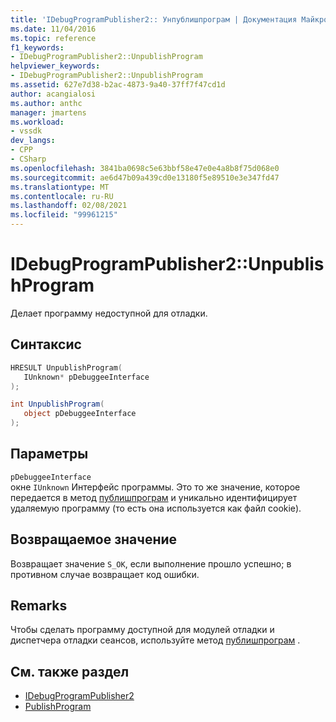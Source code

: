 ```yaml
---
title: 'IDebugProgramPublisher2:: Унпублишпрограм | Документация Майкрософт'
ms.date: 11/04/2016
ms.topic: reference
f1_keywords:
- IDebugProgramPublisher2::UnpublishProgram
helpviewer_keywords:
- IDebugProgramPublisher2::UnpublishProgram
ms.assetid: 627e7d38-b2ac-4873-9a40-37ff7f47cd1d
author: acangialosi
ms.author: anthc
manager: jmartens
ms.workload:
- vssdk
dev_langs:
- CPP
- CSharp
ms.openlocfilehash: 3841ba0698c5e63bbf58e47e0e4a8b8f75d068e0
ms.sourcegitcommit: ae6d47b09a439cd0e13180f5e89510e3e347fd47
ms.translationtype: MT
ms.contentlocale: ru-RU
ms.lasthandoff: 02/08/2021
ms.locfileid: "99961215"
---
```

# <a name="idebugprogrampublisher2unpublishprogram"></a>IDebugProgramPublisher2::UnpublishProgram
Делает программу недоступной для отладки.

## <a name="syntax"></a>Синтаксис

```cpp
HRESULT UnpublishProgram(
   IUnknown* pDebuggeeInterface
);
```

```csharp
int UnpublishProgram(
   object pDebuggeeInterface
);
```

## <a name="parameters"></a>Параметры
`pDebuggeeInterface`\
окне `IUnknown` Интерфейс программы. Это то же значение, которое передается в метод [публишпрограм](../../../extensibility/debugger/reference/idebugprogrampublisher2-publishprogram.md) и уникально идентифицирует удаляемую программу (то есть она используется как файл cookie).

## <a name="return-value"></a>Возвращаемое значение
 Возвращает значение `S_OK`, если выполнение прошло успешно; в противном случае возвращает код ошибки.

## <a name="remarks"></a>Remarks
 Чтобы сделать программу доступной для модулей отладки и диспетчера отладки сеансов, используйте метод [публишпрограм](../../../extensibility/debugger/reference/idebugprogrampublisher2-publishprogram.md) .

## <a name="see-also"></a>См. также раздел
- [IDebugProgramPublisher2](../../../extensibility/debugger/reference/idebugprogrampublisher2.md)
- [PublishProgram](../../../extensibility/debugger/reference/idebugprogrampublisher2-publishprogram.md)
